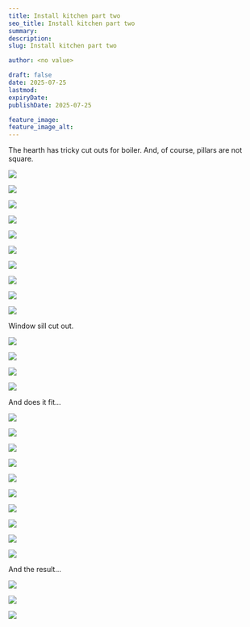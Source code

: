 ```yaml
---
title: Install kitchen part two
seo_title: Install kitchen part two
summary:
description:
slug: Install kitchen part two

author: <no value>

draft: false
date: 2025-07-25
lastmod:
expiryDate:
publishDate: 2025-07-25

feature_image:
feature_image_alt:
---
```

The hearth has tricky cut outs for boiler. And, of course, pillars are not square.

![](/images/2690.jpeg )

![](/images/2691.jpeg )

![](/images/2692.jpeg )

![](/images/2693.jpeg )

![](/images/2694.jpeg )

![](/images/2695.jpeg )

![](/images/2696.jpeg )

![](/images/2697.jpeg )

![](/images/2698.jpeg )

![](/images/2699.jpeg )


Window sill cut out. 

![](/images/2702.jpeg )

![](/images/2700.jpeg )

![](/images/2701.jpeg )



![](/images/2703.jpeg )

And does it fit...

![](/images/2704.jpeg )

![](/images/2705.jpeg )

![](/images/2706.jpeg )

![](/images/2707.jpeg )

![](/images/2708.jpeg )

![](/images/2709.jpeg )

![](/images/2710.jpeg )

![](/images/2711.jpeg )

![](/images/2712.jpeg )

![](/images/2713.jpeg )



And the result...

![](/images/2715.jpeg )

![](/images/2716.jpeg )

![](/images/2717.jpeg )

